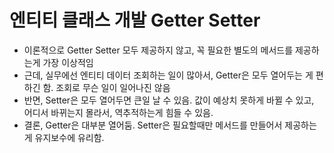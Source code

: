 # 엔티티 클래스 개발 Getter Setter

- 이론적으로 Getter Setter 모두 제공하지 않고, 꼭 필요한 별도의 메서드를 제공하는게 가장 이상적임
- 근데, 실무에선 엔티티 데이터 조회하는 일이 많아서, Getter은 모두 열어두는 게 편하긴 함. 조회로 무슨 일이 일어나진 않음
- 반면, Setter은 모두 열어두면 큰일 날 수 있음. 값이 예상치 못하게 바뀔 수 있고, 어디서 바뀌는지 몰라서, 역추적하는게 힘들 수 있음.
- 결론, Getter은 대부분 열어둠. Setter은 필요할때만 메서드를 만들어서 제공하는게 유지보수에 유리함.